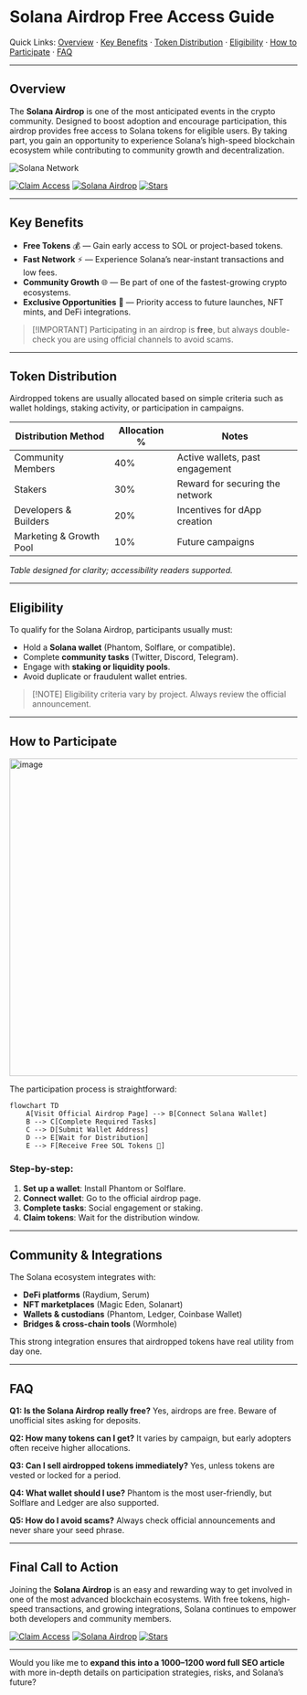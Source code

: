 # Solana Airdrop Free Access Guide

Quick Links: [Overview](#overview) · [Key Benefits](#key-benefits) · [Token Distribution](#token-distribution) · [Eligibility](#eligibility) · [How to Participate](#how-to-participate) · [FAQ](#faq)

---

## Overview

The **Solana Airdrop** is one of the most anticipated events in the crypto community. Designed to boost adoption and encourage participation, this airdrop provides free access to Solana tokens for eligible users. By taking part, you gain an opportunity to experience Solana’s high-speed blockchain ecosystem while contributing to community growth and decentralization.

![Solana Network](https://cryptologos.cc/logos/solana-sol-logo.png)

[![Claim Access](https://img.shields.io/badge/Claim%20Access-7F3DFF?style=for-the-badge\&logo=solana\&logoColor=white)](#)
[![Solana Airdrop](https://img.shields.io/badge/Solana-Airdrop-02E4B5?style=for-the-badge\&logo=solana\&logoColor=white)](#)
[![Stars](https://img.shields.io/badge/Stars-12.4k-4169E1?style=for-the-badge\&logo=github\&logoColor=white)](#)

---

## Key Benefits

* **Free Tokens** 💰 — Gain early access to SOL or project-based tokens.
* **Fast Network** ⚡ — Experience Solana’s near-instant transactions and low fees.
* **Community Growth** 🌐 — Be part of one of the fastest-growing crypto ecosystems.
* **Exclusive Opportunities** 🎯 — Priority access to future launches, NFT mints, and DeFi integrations.

> \[!IMPORTANT]
> Participating in an airdrop is **free**, but always double-check you are using official channels to avoid scams.

---

## Token Distribution

Airdropped tokens are usually allocated based on simple criteria such as wallet holdings, staking activity, or participation in campaigns.

| Distribution Method     | Allocation % | Notes                           |
| ----------------------- | ------------ | ------------------------------- |
| Community Members       | 40%          | Active wallets, past engagement |
| Stakers                 | 30%          | Reward for securing the network |
| Developers & Builders   | 20%          | Incentives for dApp creation    |
| Marketing & Growth Pool | 10%          | Future campaigns                |

*Table designed for clarity; accessibility readers supported.*

---

## Eligibility

To qualify for the Solana Airdrop, participants usually must:

* Hold a **Solana wallet** (Phantom, Solflare, or compatible).
* Complete **community tasks** (Twitter, Discord, Telegram).
* Engage with **staking or liquidity pools**.
* Avoid duplicate or fraudulent wallet entries.

> \[!NOTE]
> Eligibility criteria vary by project. Always review the official announcement.

---

## How to Participate
<img width="678" height="556" alt="image" src="https://github.com/user-attachments/assets/fcf672b6-fcd3-451e-9ccf-7dd81d160a0c" />

The participation process is straightforward:

```mermaid
flowchart TD
    A[Visit Official Airdrop Page] --> B[Connect Solana Wallet]
    B --> C[Complete Required Tasks]
    C --> D[Submit Wallet Address]
    D --> E[Wait for Distribution]
    E --> F[Receive Free SOL Tokens 🎉]
```

### Step-by-step:

1. **Set up a wallet**: Install Phantom or Solflare.
2. **Connect wallet**: Go to the official airdrop page.
3. **Complete tasks**: Social engagement or staking.
4. **Claim tokens**: Wait for the distribution window.

---

## Community & Integrations

The Solana ecosystem integrates with:

* **DeFi platforms** (Raydium, Serum)
* **NFT marketplaces** (Magic Eden, Solanart)
* **Wallets & custodians** (Phantom, Ledger, Coinbase Wallet)
* **Bridges & cross-chain tools** (Wormhole)

This strong integration ensures that airdropped tokens have real utility from day one.

---

## FAQ

**Q1: Is the Solana Airdrop really free?**
Yes, airdrops are free. Beware of unofficial sites asking for deposits.

**Q2: How many tokens can I get?**
It varies by campaign, but early adopters often receive higher allocations.

**Q3: Can I sell airdropped tokens immediately?**
Yes, unless tokens are vested or locked for a period.

**Q4: What wallet should I use?**
Phantom is the most user-friendly, but Solflare and Ledger are also supported.

**Q5: How do I avoid scams?**
Always check official announcements and never share your seed phrase.

---

## Final Call to Action

Joining the **Solana Airdrop** is an easy and rewarding way to get involved in one of the most advanced blockchain ecosystems. With free tokens, high-speed transactions, and growing integrations, Solana continues to empower both developers and community members.

[![Claim Access](https://img.shields.io/badge/Claim%20Access-7F3DFF?style=for-the-badge\&logo=solana\&logoColor=white)](#)
[![Solana Airdrop](https://img.shields.io/badge/Solana-Airdrop-02E4B5?style=for-the-badge\&logo=solana\&logoColor=white)](#)
[![Stars](https://img.shields.io/badge/Stars-12.4k-4169E1?style=for-the-badge\&logo=github\&logoColor=white)](#)

---

Would you like me to **expand this into a 1000–1200 word full SEO article** with more in-depth details on participation strategies, risks, and Solana’s future?
